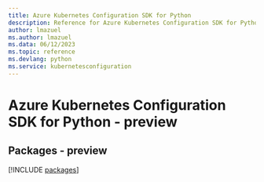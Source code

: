 ```yaml
---
title: Azure Kubernetes Configuration SDK for Python
description: Reference for Azure Kubernetes Configuration SDK for Python
author: lmazuel
ms.author: lmazuel
ms.data: 06/12/2023
ms.topic: reference
ms.devlang: python
ms.service: kubernetesconfiguration
---
```

# Azure Kubernetes Configuration SDK for Python - preview
## Packages - preview
[!INCLUDE [packages](kubernetes-configuration-index.md)]